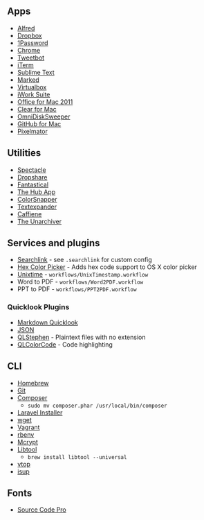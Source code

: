 ## Apps

- [Alfred](http://www.alfredapp.com/)
- [Dropbox](https://www.dropbox.com/)
- [1Password](https://agilebits.com/onepassword)
- [Chrome](https://www.google.com/chrome/)
- [Tweetbot](http://tapbots.com/software/tweetbot/)
- [iTerm](http://iterm.sourceforge.net/)
- [Sublime Text](http://www.sublimetext.com/)
- [Marked](http://marked2app.com/)
- [Virtualbox](https://www.virtualbox.org/)
- [iWork Suite](https://www.apple.com/creativity-apps/mac/)
- [Office for Mac 2011](http://www.microsoft.com/mac)
- [Clear for Mac](http://realmacsoftware.com/clear/)
- [OmniDiskSweeper](http://www.omnigroup.com/more)
- [GitHub for Mac](https://mac.github.com/)
- [Pixelmator](https://itunes.apple.com/gb/app/pixelmator/id407963104?mt=12&uo=4)

## Utilities

- [Spectacle](http://spectacleapp.com/)
- [Dropshare](http://getdropsha.re/)
- [Fantastical](https://flexibits.com/fantastical)
- [The Hub App](http://thehubapp.com/)
- [ColorSnapper](http://colorsnapper.com/)
- [Textexpander](http://smilesoftware.com/TextExpander/)
- [Caffiene](http://lightheadsw.com/caffeine/)
- [The Unarchiver](https://itunes.apple.com/gb/app/the-unarchiver/id425424353?mt=12&uo=4)

## Services and plugins

- [Searchlink](http://brettterpstra.com/projects/searchlink/) - see `.searchlink` for custom config
- [Hex Color Picker](http://wafflesoftware.net/hexpicker/) - Adds hex code support to OS X color picker
- [Unixtime](https://gist.github.com/clooth/5955973) - `workflows/UnixTimestamp.workflow`
- Word to PDF - `workflows/Word2PDF.workflow`
- PPT to PDF - `workflows/PPT2PDF.workflow`

### Quicklook Plugins

- [Markdown Quicklook](http://www.mdk.org.pl/2009/2/10/quicklook-for-markdown)
- [JSON](http://www.sagtau.com/quicklookjson.html)
- [QLStephen](http://whomwah.github.io/qlstephen/) - Plaintext files with no extension
- [QLColorCode](https://code.google.com/p/qlcolorcode/downloads/detail?name=QLColorCode-2.0.2.tgz&can=2&q=) - Code highlighting

## CLI

- [Homebrew](http://brew.sh/)
- [Git](http://git-scm.com/)
- [Composer](https://getcomposer.org/)
    - `sudo mv composer.phar /usr/local/bin/composer`
- [Laravel Installer](http://laravel.com/docs/installation#install-laravel)
- [wget](http://www.gnu.org/s/wget/)
- [Vagrant](https://www.vagrantup.com/)
- [rbenv](https://gorails.com/setup/osx/10.9-mavericks)
- [Mcrypt](http://jacurtis.com/php-development/easily-install-mcrypt-php-mavericks-yosemite/)
- [Libtool](http://www.gnu.org/software/libtool/)
    - `brew install libtool --universal`
- [vtop](http://parall.ax/vtop)
- [isup](https://github.com/sindresorhus/is-up)

## Fonts

- [Source Code Pro](http://www.adobe.com/cfusion/store/html/index.cfm?event=displayFontPackage&code=1960)